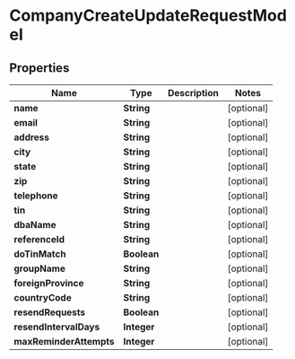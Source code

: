 

# CompanyCreateUpdateRequestModel


## Properties

| Name | Type | Description | Notes |
|------------ | ------------- | ------------- | -------------|
|**name** | **String** |  |  [optional] |
|**email** | **String** |  |  [optional] |
|**address** | **String** |  |  [optional] |
|**city** | **String** |  |  [optional] |
|**state** | **String** |  |  [optional] |
|**zip** | **String** |  |  [optional] |
|**telephone** | **String** |  |  [optional] |
|**tin** | **String** |  |  [optional] |
|**dbaName** | **String** |  |  [optional] |
|**referenceId** | **String** |  |  [optional] |
|**doTinMatch** | **Boolean** |  |  [optional] |
|**groupName** | **String** |  |  [optional] |
|**foreignProvince** | **String** |  |  [optional] |
|**countryCode** | **String** |  |  [optional] |
|**resendRequests** | **Boolean** |  |  [optional] |
|**resendIntervalDays** | **Integer** |  |  [optional] |
|**maxReminderAttempts** | **Integer** |  |  [optional] |



